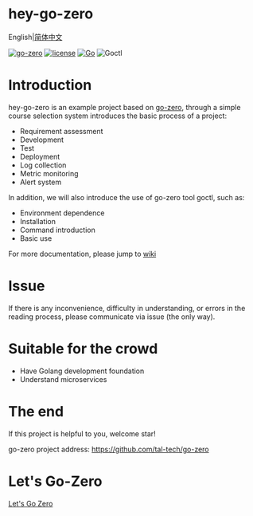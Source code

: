 # hey-go-zero
English|[简体中文](readme.md)

[![go-zero](https://img.shields.io/badge/Github-go--zero-brightgreen?logo=github)](https://github.com/tal-tech/go-zero)
[![license](https://img.shields.io/badge/License-Apache-blue?logo=apache)](https://github.com/songmeizi/hey-go-zero/blob/master/LICENSE)
[![Go](https://github.com/songmeizi/hey-go-zero/workflows/Go/badge.svg)](https://github.com/songmeizi/hey-go-zero/actions)
![Goctl](https://img.shields.io/badge/Goctl-V20201125-red)

# Introduction
hey-go-zero is an example project based on [go-zero](https://github.com/tal-tech/go-zero), through a simple course selection
system introduces the basic process of a project:
* Requirement assessment
* Development
* Test
* Deployment
* Log collection
* Metric monitoring
* Alert system

In addition, we will also introduce the use of go-zero tool goctl, such as:
* Environment dependence
* Installation
* Command introduction
* Basic use

For more documentation, please jump to [wiki]()

# Issue
If there is any inconvenience, difficulty in understanding, or errors in the reading process, please communicate via issue (the only way).

# Suitable for the crowd
* Have Golang development foundation
* Understand microservices

# The end
If this project is helpful to you, welcome star!

go-zero project address: https://github.com/tal-tech/go-zero

# Let's Go-Zero
[Let's Go Zero](./doc/index.md)